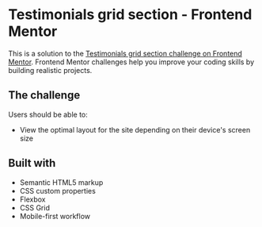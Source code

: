 # Testimonials grid section - Frontend Mentor

This is a solution to the [Testimonials grid section challenge on Frontend Mentor](https://www.frontendmentor.io/challenges/testimonials-grid-section-Nnw6J7Un7). Frontend Mentor challenges help you improve your coding skills by building realistic projects.

## The challenge

Users should be able to:

- View the optimal layout for the site depending on their device's screen size

## Built with

- Semantic HTML5 markup
- CSS custom properties
- Flexbox
- CSS Grid
- Mobile-first workflow
